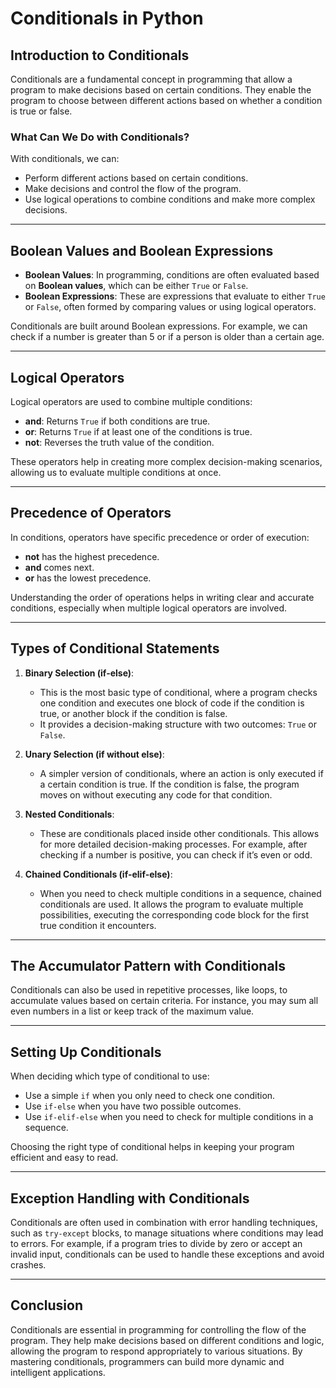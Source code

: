 # Conditionals in Python

## Introduction to Conditionals

Conditionals are a fundamental concept in programming that allow a program to make decisions based on certain conditions. They enable the program to choose between different actions based on whether a condition is true or false.

### What Can We Do with Conditionals?
With conditionals, we can:
- Perform different actions based on certain conditions.
- Make decisions and control the flow of the program.
- Use logical operations to combine conditions and make more complex decisions.

---

## Boolean Values and Boolean Expressions

- **Boolean Values**: In programming, conditions are often evaluated based on **Boolean values**, which can be either `True` or `False`.
- **Boolean Expressions**: These are expressions that evaluate to either `True` or `False`, often formed by comparing values or using logical operators.

Conditionals are built around Boolean expressions. For example, we can check if a number is greater than 5 or if a person is older than a certain age.

---

## Logical Operators

Logical operators are used to combine multiple conditions:
- **and**: Returns `True` if both conditions are true.
- **or**: Returns `True` if at least one of the conditions is true.
- **not**: Reverses the truth value of the condition.

These operators help in creating more complex decision-making scenarios, allowing us to evaluate multiple conditions at once.

---

## Precedence of Operators

In conditions, operators have specific precedence or order of execution:
- **not** has the highest precedence.
- **and** comes next.
- **or** has the lowest precedence.

Understanding the order of operations helps in writing clear and accurate conditions, especially when multiple logical operators are involved.

---

## Types of Conditional Statements

1. **Binary Selection (if-else)**: 
   - This is the most basic type of conditional, where a program checks one condition and executes one block of code if the condition is true, or another block if the condition is false.
   - It provides a decision-making structure with two outcomes: `True` or `False`.

2. **Unary Selection (if without else)**: 
   - A simpler version of conditionals, where an action is only executed if a certain condition is true. If the condition is false, the program moves on without executing any code for that condition.

3. **Nested Conditionals**: 
   - These are conditionals placed inside other conditionals. This allows for more detailed decision-making processes. For example, after checking if a number is positive, you can check if it’s even or odd.

4. **Chained Conditionals (if-elif-else)**: 
   - When you need to check multiple conditions in a sequence, chained conditionals are used. It allows the program to evaluate multiple possibilities, executing the corresponding code block for the first true condition it encounters.

---

## The Accumulator Pattern with Conditionals

Conditionals can also be used in repetitive processes, like loops, to accumulate values based on certain criteria. For instance, you may sum all even numbers in a list or keep track of the maximum value.

---

## Setting Up Conditionals

When deciding which type of conditional to use:
- Use a simple `if` when you only need to check one condition.
- Use `if-else` when you have two possible outcomes.
- Use `if-elif-else` when you need to check for multiple conditions in a sequence.

Choosing the right type of conditional helps in keeping your program efficient and easy to read.

---

## Exception Handling with Conditionals

Conditionals are often used in combination with error handling techniques, such as `try-except` blocks, to manage situations where conditions may lead to errors. For example, if a program tries to divide by zero or accept an invalid input, conditionals can be used to handle these exceptions and avoid crashes.

---

## Conclusion

Conditionals are essential in programming for controlling the flow of the program. They help make decisions based on different conditions and logic, allowing the program to respond appropriately to various situations. By mastering conditionals, programmers can build more dynamic and intelligent applications.
